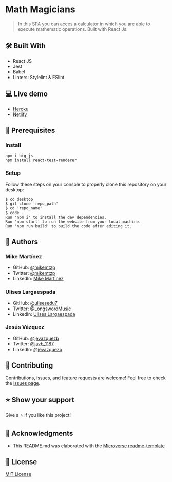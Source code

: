 # Math Magicians
> In this SPA you can acces a calculator in which you are able to execute mathematic operations. Built with React Js.

## 🛠️ Built With

- React JS
- Jest
- Babel
- Linters: Stylelint & ESlint

## 💻 Live demo
- [Heroku](https://math-magicians-mike.herokuapp.com/)
- [Netlify](https://mathmagicians-mikemtzp.netlify.app/)

## 🧮 Prerequisites

### Install
```
npm i big-js
npm install react-test-renderer
```

### Setup

Follow these steps on your console to properly clone this repository on your desktop:

```
$ cd desktop
$ git clone 'repo_path'
$ cd 'repo_name'
$ code . 
Run 'npm i' to install the dev dependencies.
Run 'npm start' to run the website from your local machine.
Run 'npm run build' to build the code after editing it.
```

## 👤 Authors

### Mike Martínez

- GitHub: [@mikemtzp](https://github.com/mikemtzp)
- Twitter: [@mikemtzp](https://twitter.com/mikemtzp)
- LinkedIn: [Mike Martínez](https://www.linkedin.com/in/mike-mart%C3%ADnez/)

### Ulises Largaespada
- GitHub: [@ulisesedu7](https://github.com/ulisesedu7)
- Twitter: [@LongswordMusic](https://twitter.com/LongswordMusic)
- LinkedIn: [Ulises Largaespada](https://www.linkedin.com/in/ulises-largaespada-45570b1a4/)

### Jesús Vázquez
- GitHub: [@jevazquezb](https://github.com/jevazquezb)
- Twitter: [@javb_1187](https://twitter.com/javb_1187)
- LinkedIn: [@jevazquezb](https://www.linkedin.com/in/jevazquezb)

## 🤝 Contributing

Contributions, issues, and feature requests are welcome!
Feel free to check the [issues page](https://github.com/mikemtzp/Math-magicians/issues).

## ⭐️ Show your support

Give a ⭐️ if you like this project!

## 🥇 Acknowledgments

- This README.md was elaborated with the [Microverse readme-template](https://github.com/microverseinc/readme-template)

## 📝 License

[MIT License](https://github.com/mikemtzp/Math-magicians/blob/dev/LICENSE)

